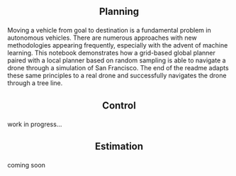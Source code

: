 ## <p align="center"> <b> Planning </b> </p>

Moving a vehicle from goal to destination is a fundamental problem in autonomous vehicles. There are numerous approaches with new methodologies appearing frequently, especially with the advent of machine learning. This notebook demonstrates how a grid-based global planner paired with a local planner based on random sampling is able to navigate a drone through a simulation of San Francisco. The end of the readme adapts these same principles to a real drone and successfully navigates the drone through a tree line. 

## <p align="center"> <b> Control </b> </p>

work in progress...

## <p align="center"> <b> Estimation </b> </p>

coming soon
